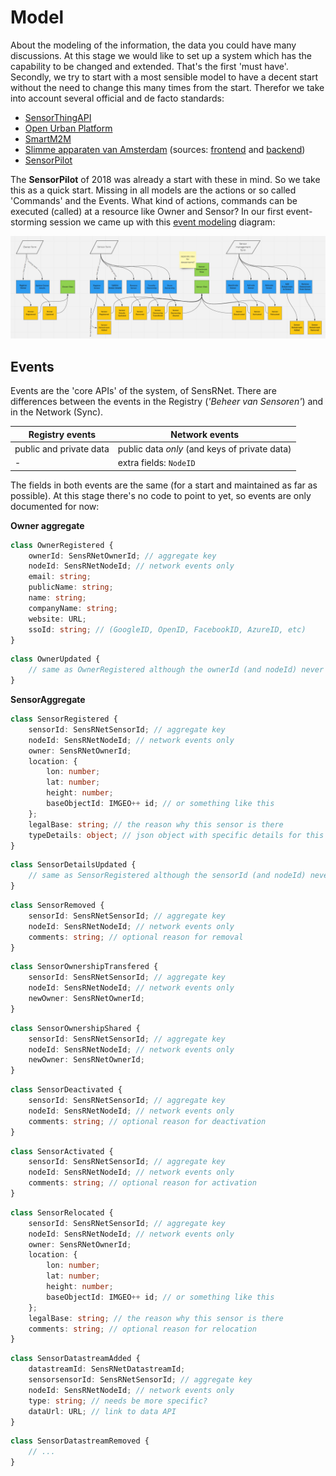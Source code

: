 # Model

About the modeling of the information, the data you could have many discussions. 
At this stage we would like to set up a system which has the capability to be changed and extended. 
That's the first 'must have'. 
Secondly, we try to start with a most sensible model to have a decent start without the need to change this many times from the start. 
Therefor we take into account several official and de facto standards:

- [SensorThingAPI](https://en.wikipedia.org/wiki/SensorThings_API)
- [Open Urban Platform]()
- [SmartM2M](https://www.etsi.org/committee/smartm2m)
- [Slimme apparaten van Amsterdam](https://slimmeapparaten.amsterdam.nl/) (sources: [frontend](https://github.com/Amsterdam/register-slimme-apparaten-frontend) and [backend](https://github.com/Amsterdam/iot-api))
- [SensorPilot](https://www.binnenlandsbestuur.nl/ruimte-en-milieu/kennispartners/kadaster/wat-kan-en-mag-met-sensoren-in-de-openbare-ruimte.9601501.lynkx)

The **SensorPilot** of 2018 was already a start with these in mind. 
So we take this as a quick start. 
Missing in all models are the actions or so called 'Commands' and the Events. 
What kind of actions, commands can be executed (called) at a resource like Owner and Sensor? 
In our first event-storming session we came up with this [event modeling](https://eventmodeling.org/) diagram:

<img src="../images/SensRNet-event-modeling.png">

## Events

Events are the 'core APIs' of the system, of SensRNet. 
There are differences between the events in the Registry (_'Beheer van Sensoren'_) and in the Network (Sync).

| Registry events         | Network events                                |
|-------------------------|-----------------------------------------------|
| public and private data | public data _only_ (and keys of private data) |
| -                       | extra fields: `NodeID`                        |

The fields in both events are the same (for a start and maintained as far as possible). 
At this stage there's no code to point to yet, so events are only documented for now:

**Owner aggregate**

```ts
class OwnerRegistered {
    ownerId: SensRNetOwnerId; // aggregate key
    nodeId: SensRNetNodeId; // network events only
    email: string;
    publicName: string;
    name: string;
    companyName: string;
    website: URL;
    ssoId: string; // (GoogleID, OpenID, FacebookID, AzureID, etc)
}
```

```ts
class OwnerUpdated {
    // same as OwnerRegistered although the ownerId (and nodeId) never change
}
```

**SensorAggregate**

```ts
class SensorRegistered {
    sensorId: SensRNetSensorId; // aggregate key
    nodeId: SensRNetNodeId; // network events only
    owner: SensRNetOwnerId;
    location: {
        lon: number;
        lat: number;
        height: number;
        baseObjectId: IMGEO++ id; // or something like this
    };
    legalBase: string; // the reason why this sensor is there
    typeDetails: object; // json object with specific details for this type of sensor; model might be specified later
}
```

```ts
class SensorDetailsUpdated {
    // same as SensorRegistered although the sensorId (and nodeId) never change
}
```

```ts
class SensorRemoved {
    sensorId: SensRNetSensorId; // aggregate key
    nodeId: SensRNetNodeId; // network events only
    comments: string; // optional reason for removal
}
```

```ts
class SensorOwnershipTransfered {
    sensorId: SensRNetSensorId; // aggregate key
    nodeId: SensRNetNodeId; // network events only
    newOwner: SensRNetOwnerId;
}
```

```ts
class SensorOwnershipShared {
    sensorId: SensRNetSensorId; // aggregate key
    nodeId: SensRNetNodeId; // network events only
    newOwner: SensRNetOwnerId;
}
```

```ts
class SensorDeactivated {
    sensorId: SensRNetSensorId; // aggregate key
    nodeId: SensRNetNodeId; // network events only
    comments: string; // optional reason for deactivation
}
```

```ts
class SensorActivated {
    sensorId: SensRNetSensorId; // aggregate key
    nodeId: SensRNetNodeId; // network events only
    comments: string; // optional reason for activation
}
```

```ts
class SensorRelocated {
    sensorId: SensRNetSensorId; // aggregate key
    nodeId: SensRNetNodeId; // network events only
    owner: SensRNetOwnerId;
    location: {
        lon: number;
        lat: number;
        height: number;
        baseObjectId: IMGEO++ id; // or something like this
    };
    legalBase: string; // the reason why this sensor is there
    comments: string; // optional reason for relocation
}
```

```ts
class SensorDatastreamAdded {
    datastreamId: SensRNetDatastreamId;
    sensorsensorId: SensRNetSensorId; // aggregate key
    nodeId: SensRNetNodeId; // network events only
    type: string; // needs be more specific?
    dataUrl: URL; // link to data API
}
```

```ts
class SensorDatastreamRemoved {
    // ...
}
```

